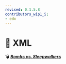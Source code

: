 ```yaml
---
revised: 0.1.5.8
contributors_wip1_5:
- edx
---
```


# 📁 XML

💣 ***[Bombs vs. Sleepwalkers](/README.md)***
